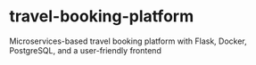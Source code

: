 # travel-booking-platform
Microservices-based travel booking platform with Flask, Docker, PostgreSQL, and a user-friendly frontend
